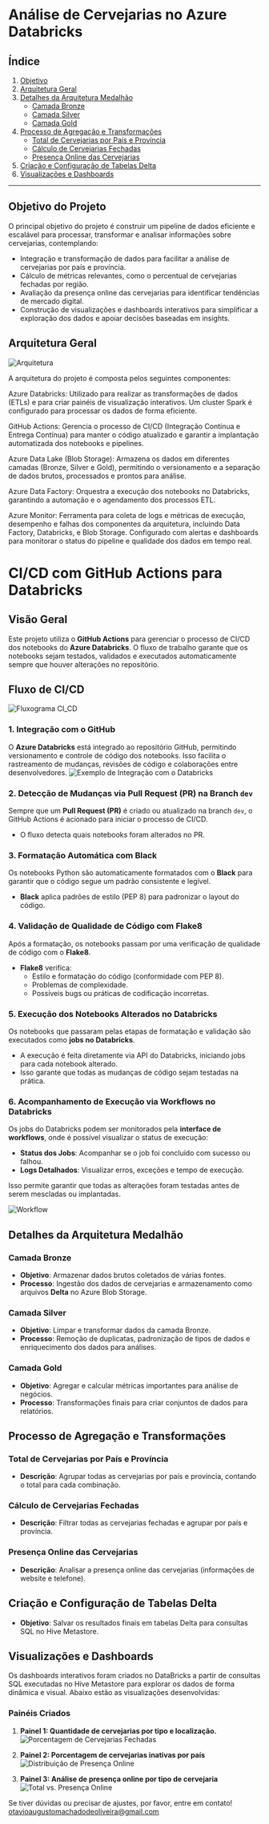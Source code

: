# Análise de Cervejarias no Azure Databricks

## Índice
1. [Objetivo](#objetivo)
2. [Arquitetura Geral](#arquitetura-geral)
3. [Detalhes da Arquitetura Medalhão](#detalhes-da-arquitetura-medalhão)
   - [Camada Bronze](#camada-bronze)
   - [Camada Silver](#camada-silver)
   - [Camada Gold](#camada-gold)
4. [Processo de Agregação e Transformações](#processo-de-agregação-e-transformações)
   - [Total de Cervejarias por País e Província](#total-de-cervejarias-por-país-e-província)
   - [Cálculo de Cervejarias Fechadas](#cálculo-de-cervejarias-fechadas)
   - [Presença Online das Cervejarias](#presença-online-das-cervejarias)
5. [Criação e Configuração de Tabelas Delta](#criação-e-configuração-de-tabelas-delta)
6. [Visualizações e Dashboards](#visualizações-e-dashboards)

---
## Objetivo do Projeto
O principal objetivo do projeto é construir um pipeline de dados eficiente e escalável para processar, transformar e analisar informações sobre cervejarias, contemplando:

- Integração e transformação de dados para facilitar a análise de cervejarias por país e província.
- Cálculo de métricas relevantes, como o percentual de cervejarias fechadas por região.
- Avaliação da presença online das cervejarias para identificar tendências de mercado digital.
- Construção de visualizações e dashboards interativos para simplificar a exploração dos dados e apoiar decisões baseadas em insights.

## Arquitetura Geral
![Arquitetura](./imagens/Arquitetura.png)

A arquitetura do projeto é composta pelos seguintes componentes:

Azure Databricks: Utilizado para realizar as transformações de dados (ETLs) e para criar painéis de visualização interativos. Um cluster Spark é configurado para processar os dados de forma eficiente.

GitHub Actions: Gerencia o processo de CI/CD (Integração Contínua e Entrega Contínua) para manter o código atualizado e garantir a implantação automatizada dos notebooks e pipelines.

Azure Data Lake (Blob Storage): Armazena os dados em diferentes camadas (Bronze, Silver e Gold), permitindo o versionamento e a separação de dados brutos, processados e prontos para análise.

Azure Data Factory: Orquestra a execução dos notebooks no Databricks, garantindo a automação e o agendamento dos processos ETL.

Azure Monitor: Ferramenta para coleta de logs e métricas de execução, desempenho e falhas dos componentes da arquitetura, incluindo Data Factory, Databricks, e Blob Storage. Configurado com alertas e dashboards para monitorar o status do pipeline e qualidade dos dados em tempo real.

# CI/CD com GitHub Actions para Databricks

## Visão Geral
Este projeto utiliza o **GitHub Actions** para gerenciar o processo de CI/CD dos notebooks do **Azure Databricks**. O fluxo de trabalho garante que os notebooks sejam testados, validados e executados automaticamente sempre que houver alterações no repositório.

## Fluxo de CI/CD
![Fluxograma CI_CD](./imagens/Fluxograma_ci_cd.png)


### 1. Integração com o GitHub
O **Azure Databricks** está integrado ao repositório GitHub, permitindo versionamento e controle de código dos notebooks. Isso facilita o rastreamento de mudanças, revisões de código e colaborações entre desenvolvedores.
![Exemplo de Integração com o Databricks](./imagens/commit_databricks.png)

### 2. Detecção de Mudanças via Pull Request (PR) na Branch `dev`
Sempre que um **Pull Request (PR)** é criado ou atualizado na branch `dev`, o GitHub Actions é acionado para iniciar o processo de CI/CD.

- O fluxo detecta quais notebooks foram alterados no PR.

### 3. Formatação Automática com Black
Os notebooks Python são automaticamente formatados com o **Black** para garantir que o código segue um padrão consistente e legível.

- **Black** aplica padrões de estilo (PEP 8) para padronizar o layout do código.

### 4. Validação de Qualidade de Código com Flake8
Após a formatação, os notebooks passam por uma verificação de qualidade de código com o **Flake8**.

- **Flake8** verifica:
  - Estilo e formatação do código (conformidade com PEP 8).
  - Problemas de complexidade.
  - Possíveis bugs ou práticas de codificação incorretas.

### 5. Execução dos Notebooks Alterados no Databricks
Os notebooks que passaram pelas etapas de formatação e validação são executados como **jobs no Databricks**.

- A execução é feita diretamente via API do Databricks, iniciando jobs para cada notebook alterado.
- Isso garante que todas as mudanças de código sejam testadas na prática.

### 6. Acompanhamento de Execução via Workflows no Databricks
Os jobs do Databricks podem ser monitorados pela **interface de workflows**, onde é possível visualizar o status de execução:

- **Status dos Jobs**: Acompanhar se o job foi concluído com sucesso ou falhou.
- **Logs Detalhados**: Visualizar erros, exceções e tempo de execução.
  
Isso permite garantir que todas as alterações foram testadas antes de serem mescladas ou implantadas.

![Workflow](./imagens/workflow_jobs.png)

## Detalhes da Arquitetura Medalhão

### Camada Bronze
- **Objetivo**: Armazenar dados brutos coletados de várias fontes.
- **Processo**: Ingestão dos dados de cervejarias e armazenamento como arquivos **Delta** no Azure Blob Storage.


### Camada Silver
- **Objetivo**: Limpar e transformar dados da camada Bronze.
- **Processo**: Remoção de duplicatas, padronização de tipos de dados e enriquecimento dos dados para análises.


### Camada Gold
- **Objetivo**: Agregar e calcular métricas importantes para análise de negócios.
- **Processo**: Transformações finais para criar conjuntos de dados para relatórios.


## Processo de Agregação e Transformações

### Total de Cervejarias por País e Província
- **Descrição**: Agrupar todas as cervejarias por país e província, contando o total para cada combinação.


### Cálculo de Cervejarias Fechadas
- **Descrição**: Filtrar todas as cervejarias fechadas e agrupar por país e província.


### Presença Online das Cervejarias
- **Descrição**: Analisar a presença online das cervejarias (informações de website e telefone).


## Criação e Configuração de Tabelas Delta
- **Objetivo**: Salvar os resultados finais em tabelas Delta para consultas SQL no Hive Metastore.


## Visualizações e Dashboards
Os dashboards interativos foram criados no DataBricks a partir de consultas SQL executadas no Hive Metastore para explorar os dados de forma dinâmica e visual. Abaixo estão as visualizações desenvolvidas:

### Painéis Criados
1. **Painel 1: Quantidade de cervejarias por tipo e localização.**
   ![Porcentagem de Cervejarias Fechadas](./imagens/graph_1_breweries_by_type_location.png)

2. **Painel 2: Porcentagem de cervejarias inativas por país**
   ![Distribuição de Presença Online](./imagens/graph_2_closed_breweries_by_country.png)

3. **Painel 3: Análise de presença online por tipo de cervejaria**
   ![Total vs. Presença Online](./imagens/graph_3_internet_presence.png)


Se tiver dúvidas ou precisar de ajustes, por favor, entre em contato! otavioaugustomachadodeoliveira@gmail.com


